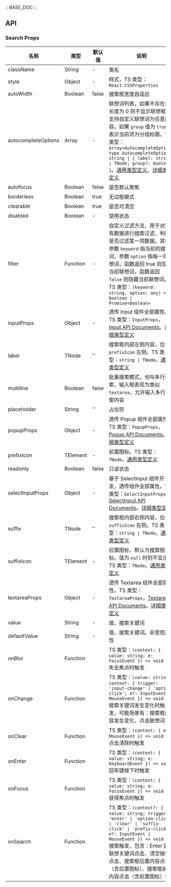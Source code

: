 :: BASE_DOC ::

## API

### Search Props

名称 | 类型 | 默认值 | 说明 | 必传
-- | -- | -- | -- | --
className | String | - | 类名 | N
style | Object | - | 样式，TS 类型：`React.CSSProperties` | N
autoWidth | Boolean | false | 搜索框宽度自适应 | N
autocompleteOptions | Array | - | 联想词列表，如果不存在或长度为 0 则不显示联想框。支持自定义联想词为任意内容。如果 `group` 值为 `true` 则表示当前项为分组标题。TS 类型：`Array<AutocompleteOption>` `type AutocompleteOption = string \| { label: string \| TNode; group?: boolean }`。[通用类型定义](https://github.com/Tencent/tdesign-react/blob/develop/src/common.ts)。[详细类型定义](https://github.com/Tencent/tdesign-react/blob/develop/src/search/type.ts) | N
autofocus | Boolean | false | 是否默认聚焦 | N
borderless | Boolean | true | 无边框模式 | N
clearable | Boolean | true | 是否可清空 | N
disabled | Boolean | - | 禁用状态 | N
filter | Function | - | 自定义过滤方法，用于对现有数据进行搜索过滤，判断是否过滤某一项数据。其中参数 `keyword` 指当前的搜索词，参数 `option` 指每一项联想词，函数返回 true 则显示当前联想词，函数返回 `false` 则隐藏当前联想词。TS 类型：`(keyword: string, option: any) => boolean \| Promise<boolean>` | N
inputProps | Object | - | 透传 Input 组件全部属性。TS 类型：`InputProps`，[Input API Documents](./input?tab=api)。[详细类型定义](https://github.com/Tencent/tdesign-react/blob/develop/src/search/type.ts) | N
label | TNode | '' | 搜索框内部左侧内容，位于 `prefixIcon` 左侧。TS 类型：`string \| TNode`。[通用类型定义](https://github.com/Tencent/tdesign-react/blob/develop/src/common.ts) | N
multiline | Boolean | false | 批量搜索模式，也叫多行搜索，输入框表现为类似 `textarea`，允许输入多行搜索内容 | N
placeholder | String | '' | 占位符 | N
popupProps | Object | - | 透传 Popup 组件全部属性。TS 类型：`PopupProps`，[Popup API Documents](./popup?tab=api)。[详细类型定义](https://github.com/Tencent/tdesign-react/blob/develop/src/search/type.ts) | N
prefixIcon | TElement | - | 前置图标。TS 类型：`TNode`。[通用类型定义](https://github.com/Tencent/tdesign-react/blob/develop/src/common.ts) | N
readonly | Boolean | false | 只读状态 | N
selectInputProps | Object | - | 基于 SelectInput 组件开发，透传组件全部属性。TS 类型：`SelectInputProps`，[SelectInput API Documents](./select-input?tab=api)。[详细类型定义](https://github.com/Tencent/tdesign-react/blob/develop/src/search/type.ts) | N
suffix | TNode | '' | 搜索框内部右侧内容，位于 `suffixIcon` 右侧。TS 类型：`string \| TNode`。[通用类型定义](https://github.com/Tencent/tdesign-react/blob/develop/src/common.ts) | N
suffixIcon | TElement | - | 后置图标，默认为搜索图标。值为 `null` 时则不显示。TS 类型：`TNode`。[通用类型定义](https://github.com/Tencent/tdesign-react/blob/develop/src/common.ts) | N
textareaProps | Object | - | 透传 Textarea 组件全部属性。TS 类型：`TextareaProps`，[Textarea API Documents](./textarea?tab=api)。[详细类型定义](https://github.com/Tencent/tdesign-react/blob/develop/src/search/type.ts) | N
value | String | - | 值，搜索关键词 | N
defaultValue | String | - | 值，搜索关键词。非受控属性 | N
onBlur | Function |  | TS 类型：`(context: { value: string; e: FocusEvent }) => void`<br/>失去焦点时触发 | N
onChange | Function |  | TS 类型：`(value: string, context: { trigger: 'input-change' \| 'option-click'; e?: InputEvent \| MouseEvent }) => void`<br/>搜索关键词发生变化时触发，可能场景有：搜索框内容发生变化、点击联想词 | N
onClear | Function |  | TS 类型：`(context: { e: MouseEvent }) => void`<br/>点击清除时触发 | N
onEnter | Function |  | TS 类型：`(context: { value: string; e: KeyboardEvent }) => void`<br/>回车键按下时触发 | N
onFocus | Function |  | TS 类型：`(context: { value: string; e: FocusEvent }) => void`<br/>获得焦点时触发 | N
onSearch | Function |  | TS 类型：`(context?: { value: string; trigger: 'enter' \| 'option-click' \| 'clear' \| 'suffix-click' \| 'prefix-click'; e?: InputEvent \| MouseEvent }) => void`<br/>搜索触发，包含：Enter 键、联想关键词点击、清空按钮点击、搜索框后置内容点击（含后置图标）、搜索框前置内容点击（含前置图标）等 | N
